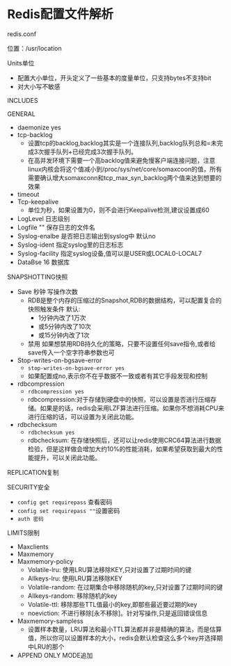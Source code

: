 Redis配置文件解析
==============
redis.conf

位置：/usr/location

Units单位
* 配置大小单位，开头定义了一些基本的度量单位，只支持bytes不支持bit
* 对大小写不敏感

INCLUDES

GENERAL
* daemonize yes
* tcp-backlog
  - 设置tcp的backlog,backlog其实是一个连接队列,backlog队列总和=未完成3次握手队列+已经完成3次握手队列。
  - 在高并发环境下需要一个高backlog值来避免慢客户端连接问题，注意linux内核会将这个值减小到/proc/sys/net/core/somaxcoon的值，所有需要确认增大somaxconn和tcp_max_syn_backlog两个值来达到想要的效果
* timeout
* Tcp-keepalive
  - 单位为秒，如果设置为0，则不会进行Keepalive检测,建议设置成60
* LogLevel 日志级别
* Logfile "" 保存日志的文件名
* Syslog-enalbe 是否把日志输出到syslog中 默认no
* Syslog-ident 指定syslog里的日志标志
* Syslog-facility 指定syslog设备,值可以是USER或LOCAL0-LOCAL7
* DataBse 16 数据库

SNAPSHOTTING快照
* Save 秒钟 写操作次数
  - RDB是整个内存的压缩过的Snapshot,RDB的数据结构，可以配置复合的快照触发条件 默认:
    + 1分钟内改了1万次
    + 或5分钟内改了10次
    + 或15分钟内改了1次
  - 禁用 如果想禁用RDB持久化的策略，只要不设置任何save指令,或者给save传入一个空字符串参数也可
* Stop-writes-on-bgsave-error
  - `stop-writes-on-bgsave-error yes`
  - 如果配置成no,表示你不在乎数据不一致或者有其它手段发现和控制
* rdbcompression
  - `rdbcompression yes`
  - rdbcompression:对于存储到硬盘中的快照，可以设置是否进行压缩存储。如果是的话，redis会采用LZF算法进行压缩。如果你不想消耗CPU来进行压缩的话，可以设置为关闭此功能。
* rdbchecksum
  - `rdbchecksum yes`
  - rdbchecksum: 在存储快照后，还可以让redis使用CRC64算法进行数据检验，但是这样做会增加大约10%的性能消耗，如果希望获取到最大的性能提升，可以关闭此功能。


REPLICATION复制

SECURITY安全
* `config get requirepass` 查看密码
* `config set requirepass ""`设置密码
* `auth 密码` 

LIMITS限制
* Maxclients
* Maxmemory
* Maxmemory-policy
  - Volatile-lru: 使用LRU算法移除KEY,只对设置了过期时间的键
  - Allkeys-lru: 使用LRU算法移除KEY
  - Volatile-random: 在过期集合中移除随机的key,只对设置了过期时间的键
  - Allkeys-random: 移除随机的key
  - Volatile-ttl: 移除那些TTL值最小的key,即那些最近要过期的key
  - noeviction: 不进行移除[永不移除]。针对写操作,只是返回错误信息
* Maxmemory-sampless
  - 设置样本数量，LRU算法和最小TTL算法都并非是精确的算法，而是估算值，所以你可以设置样本的大小，redis会默认检查这么多个key并选择期中LRU的那个
* APPEND ONLY MODE追加

